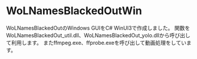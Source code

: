 # WoLNamesBlackedOutWin
WoLNamesBlackedOutのWindows GUIをC# WinUI3で作成しました。
関数をWoLNamesBlackedOut_util.dll、WoLNamesBlackedOut_yolo.dllから呼び出して利用します。
またffmpeg.exe、ffprobe.exeを呼び出して動画処理をしています。
